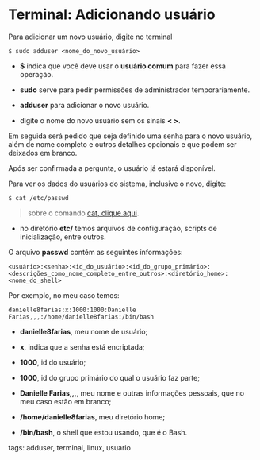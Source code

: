 # Terminal: Adicionando usuário


Para adicionar um novo usuário, digite no terminal

```
$ sudo adduser <nome_do_novo_usuário>
```

- **$** indica que você deve usar o **usuário comum** para fazer essa operação.

- **sudo** serve para pedir permissões de administrador temporariamente.

- **adduser** para adicionar o novo usuário.

- digite o nome do novo usuário sem os sinais **< >**.

Em seguida será pedido que seja definido uma senha para o novo usuário, além de nome completo e outros detalhes opcionais e que podem ser deixados em branco.

Após ser confirmada a pergunta, o usuário já estará disponível.

Para ver os dados do usuários do sistema, inclusive o novo, digite:

```
$ cat /etc/passwd
```

> sobre o comando [cat, clique aqui](p0011_cat.md).

- no diretório **etc/** temos arquivos de configuração, scripts de inicialização, entre outros.

O arquivo **passwd** contém as seguintes informações:

```
<usuário>:<senha>:<id_do_usuário>:<id_do_grupo_primário>:<descrições_como_nome_completo_entre_outros>:<diretório_home>:<nome_do_shell>
```

Por exemplo, no meu caso temos:

```
danielle8farias:x:1000:1000:Danielle Farias,,,:/home/danielle8farias:/bin/bash
```

- **danielle8farias**, meu nome de usuário;

- **x**, indica que a senha está encriptada;

- **1000**, id do usuário;

- **1000**, id do grupo primário do qual o usuário faz parte;

- **Danielle Farias,,,**, meu nome e outras informações pessoais, que no meu caso estão em branco;

- **/home/danielle8farias**, meu diretório home;

- **/bin/bash**, o shell que estou usando, que é o Bash.

tags: adduser, terminal, linux, usuario

